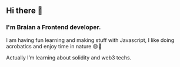 ## Hi there 👋

### I'm Braian a Frontend developer.

I am having fun learning and making stuff with Javascript,
I like doing acrobatics and enjoy time in nature 😄🌱

Actually I’m learning about solidity and web3 techs.

<!--
**Braifz/braifz** is a ✨ _special_ ✨ repository because its `README.md` (this file) appears on your GitHub profile.

Here are some ideas to get you started:

- 🔭 I’m currently working on ...
- 🌱 I’m currently learning ...
- 👯 I’m looking to collaborate on ...
- 🤔 I’m looking for help with ...
- 💬 Ask me about ...
- 📫 How to reach me: ...
- 😄 Pronouns: ...
- ⚡ Fun fact: ...
-->
